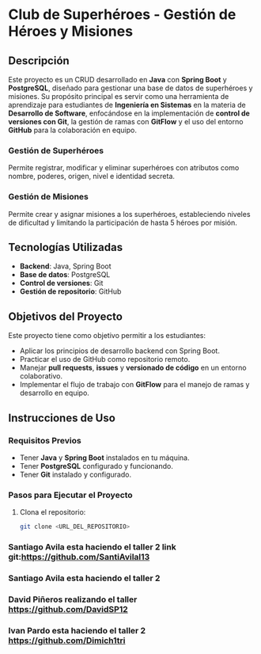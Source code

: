 # Club de Superhéroes - Gestión de Héroes y Misiones

## Descripción

Este proyecto es un CRUD desarrollado en **Java** con **Spring Boot** y **PostgreSQL**, diseñado para gestionar una base de datos de superhéroes y misiones. Su propósito principal es servir como una herramienta de aprendizaje para estudiantes de **Ingeniería en Sistemas** en la materia de **Desarrollo de Software**, enfocándose en la implementación de **control de versiones con Git**, la gestión de ramas con **GitFlow** y el uso del entorno **GitHub** para la colaboración en equipo.

### Gestión de Superhéroes
Permite registrar, modificar y eliminar superhéroes con atributos como nombre, poderes, origen, nivel e identidad secreta.

### Gestión de Misiones
Permite crear y asignar misiones a los superhéroes, estableciendo niveles de dificultad y limitando la participación de hasta 5 héroes por misión.

## Tecnologías Utilizadas
- **Backend**: Java, Spring Boot
- **Base de datos**: PostgreSQL
- **Control de versiones**: Git
- **Gestión de repositorio**: GitHub

## Objetivos del Proyecto
Este proyecto tiene como objetivo permitir a los estudiantes:
- Aplicar los principios de desarrollo backend con Spring Boot.
- Practicar el uso de GitHub como repositorio remoto.
- Manejar **pull requests**, **issues** y **versionado de código** en un entorno colaborativo.
- Implementar el flujo de trabajo con **GitFlow** para el manejo de ramas y desarrollo en equipo.

## Instrucciones de Uso

### Requisitos Previos
- Tener **Java** y **Spring Boot** instalados en tu máquina.
- Tener **PostgreSQL** configurado y funcionando.
- Tener **Git** instalado y configurado.

### Pasos para Ejecutar el Proyecto

1. Clona el repositorio:
   ```bash
   git clone <URL_DEL_REPOSITORIO>


### Santiago Avila esta haciendo el taller 2 link git:https://github.com/SantiAvilal13
### Santiago Avila esta haciendo el taller 2
### David Piñeros realizando el taller https://github.com/DavidSP12
### Ivan Pardo esta haciendo el taller 2 https://github.com/Dimich1tri

